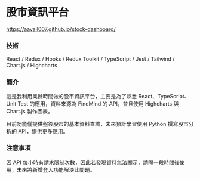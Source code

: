 # 股市資訊平台

https://aavail007.github.io/stock-dashboard/
### 技術
React / Redux / Hooks / Redux Toolkit / TypeScript / Jest / Tailwind / Chart.js / Highcharts
### 簡介
這是我利用業餘時間做的股市資訊平台，主要是為了熟悉 React、TypeScript、Unit Test 的應用，資料來源為 FindMind 的 API，並且使用 Highcharts 與 Chart.js 製作圖表。

目前功能僅提供盤後股市的基本資料查詢，未來預計學習使用 Python 撰寫股市分析的 API，提供更多應用。

### 注意事項
因 API 每小時有請求限制次數，因此若發現資料無法顯示，請隔一段時間後使用，未來將新增登入功能解決此問題。

